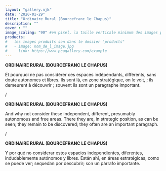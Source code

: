 ```yaml
---
layout: "gallery.njk"
date: "2020-01-29"
title: "Ordinaire Rural (Bourcefranc le Chapus)"
description: ""
cover : ""
image_scaling: "90" #en pixel, la taille verticale minimum des images presentes dans la gallery
products:
#   les images produits son dans le dossier "products"
#   - image: nom_de_l_image.jpg
#     link: https://www.pcagallery.com/example
---
```

**ORDINAIRE RURAL (BOURCEFRANC LE CHAPUS)**

Et pourquoi ne pas considérer ces espaces indépendants, différents, sans doute autonomes et libres. Ils sont là, en zone stratégique, on le voit, ; ils demeurent à découvrir ; souvent ils sont un paragraphe important.

/

**ORDINAIRE RURAL (BOURCEFRANC LE CHAPUS)**

And why not consider these independent, different, presumably autonomous and free areas. There they are, in strategic position, as can be seen; they remain to be discovered; they often are an important paragraph.

/

**ORDINAIRE RURAL (BOURCEFRANC LE CHAPUS)**

Y por qué no considerar estos espacios independientes, diferentes, indudablemente autónomos y libres. Están ahí, en áreas estratégicas, como se puede ver; sequedan por descubrir; son un párrafo importante.